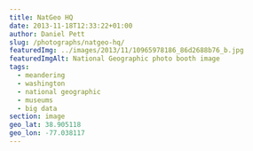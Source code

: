 ```yaml
---
title: NatGeo HQ
date: 2013-11-18T12:33:22+01:00
author: Daniel Pett
slug: /photographs/natgeo-hq/
featuredImg: ../images/2013/11/10965978186_86d2688b76_b.jpg
featuredImgAlt: National Geographic photo booth image
tags:
  - meandering
  - washington
  - national geographic
  - museums
  - big data
section: image
geo_lat: 38.905118
geo_lon: -77.038117
---
```

